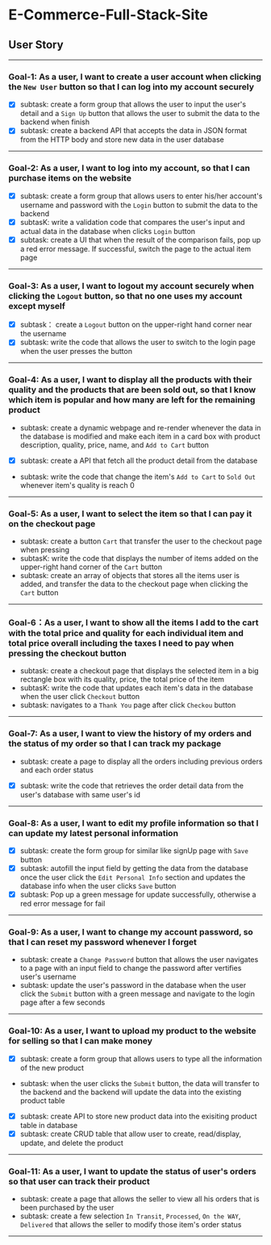 # E-Commerce-Full-Stack-Site

## User Story 
---

### Goal-1: As a user, I want to create a user account when clicking the `New User` button so that I can log into my account securely 

- [x] subtask: create a form group that allows the user to input the user's detail and a `Sign Up` button that allows the user to submit the data to the backend when finish
- [x] subtask: create a backend API that accepts the data in JSON format from the HTTP body and store new data in the user database
---

### Goal-2: As a user, I want to log into my account, so that I can purchase items on the website

- [x] subtask: create a form group that allows users to enter his/her account's username and password with the `Login` button to submit the data to the backend
- [x] subtasK: write a validation code that compares the user's input and actual data in the database when clicks `Login` button
- [x] subtask: create a UI that when the result of the comparison fails, pop up a red error message. If successful, switch the page to the actual item page
---

### Goal-3: As a user, I want to logout my account securely when clicking the `Logout` button, so that no one uses my account except myself

- [x] subtask： create a `Logout` button on the upper-right hand corner near the username 
- [x] subtask: write the code that allows the user to switch to the login page when the user presses the button
---

### Goal-4: As a user, I want to display all the products with their quality and the products that are been sold out, so that I know which item is popular and how many are left for the remaining product

- subtask: create a dynamic webpage and re-render whenever the data in the database is modified and make each item in a card box with product description, quality, price, name, and `Add to Cart` button
- [x] subtask: create a API that fetch all the product detail from the database
- subtask: write the code that change the item's `Add to Cart` to `Sold Out` whenever item's quality is reach 0
---

### Goal-5: As a user, I want to select the item so that I can pay it on the checkout page

- subtask: create a button `Cart` that transfer the user to the checkout page when pressing
- subtasK: write the code that displays the number of items added on the upper-right hand corner of the `Cart` button 
- subtask: create an array of objects that stores all the items user is added, and transfer the data to the checkout page when clicking the `Cart` button
----

### Goal-6：As a user, I want to show all the items I add to the cart with the total price and quality for each individual item and total price overall including the taxes I need to pay when pressing the checkout button

- subtask: create a checkout page that displays the selected item in a big rectangle box with its quality, price, the total price of the item
- subtasK: write the code that updates each item's data in the database when the user click `Checkout` button
- subtask: navigates to a `Thank You` page after click `Checkou` button
----

### Goal-7: As a user, I want to view the history of my orders and the status of my order so that I can track my package

- subtask: create a page to display all the orders including previous orders and each order status 
- [x] subtask: write the code that retrieves the order detail data from the user's database with same user's id 
---

### Goal-8: As a user, I want to edit my profile information so that I can update my latest personal information

- [x] subtask: create the form group for similar like signUp page with `Save` button
- [x] subtask: autofill the input field by getting the data from the database once the user click the `Edit Personal Info` section and updates the database info when the user clicks `Save` button
- [x] subtask: Pop up a green message for update successfully, otherwise a red error message for fail
---

### Goal-9: As a user, I want to change my account password, so that I can reset my password whenever I forget

- subtask: create a `Change Password` button that allows the user navigates to a page with an input field to change the password after vertifies user's username
- subtask: update the user's password in the database when the user click the `Submit` button with a green message and navigate to the login page after a few seconds
---

### Goal-10: As a user, I want to upload my product to the website for selling so that I can make money 

- [x] subtask: create a form group that allows users to type all the information of the new product 
- subtask: when the user clicks the `Submit` button, the data will transfer to the backend and the backend will update the data into the existing product table
- [x] subtask: create API to store new product data into the exisiting product table in database
- [x] subtask: create CRUD table that allow user to create, read/display, update, and delete the product
---

### Goal-11: As a user, I want to update the status of user's orders so that user can track their product

- subtask: create a page that allows the seller to view all his orders that is been purchased by the user
- subtask: create a few selection `In Transit`, `Processed`, `On the WAY`, `Delivered` that allows the seller to modify those item's order status
---





